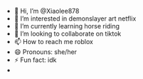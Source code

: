 - 👋 Hi, I’m @Xiaolee878
- 👀 I’m interested in demonslayer art netflix
- 🌱 I’m currently learning horse riding
- 💞️ I’m looking to collaborate on tiktok
- 📫 How to reach me roblox
- 😄 Pronouns: she/her
- ⚡ Fun fact: idk
- 

<!---
Xiaolee878/Xiaolee878 is a ✨ special ✨ repository because its `README.md` (this file) appears on your GitHub profile.
You can click the Preview link to take a look at your changes.
--->
